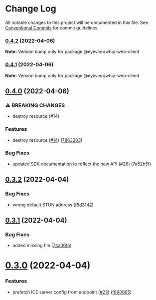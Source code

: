 # Change Log

All notable changes to this project will be documented in this file.
See [Conventional Commits](https://conventionalcommits.org) for commit guidelines.

### [0.4.2](https://github.com/Eyevinn/whip/compare/@eyevinn/whip-web-client@0.4.1...@eyevinn/whip-web-client@0.4.2) (2022-04-06)

**Note:** Version bump only for package @eyevinn/whip-web-client





### [0.4.1](https://github.com/Eyevinn/whip/compare/@eyevinn/whip-web-client@0.4.0...@eyevinn/whip-web-client@0.4.1) (2022-04-06)

**Note:** Version bump only for package @eyevinn/whip-web-client





## [0.4.0](https://github.com/Eyevinn/whip/compare/@eyevinn/whip-web-client@0.3.2...@eyevinn/whip-web-client@0.4.0) (2022-04-06)


### ⚠ BREAKING CHANGES

* destroy resource (#14)

### Features

* destroy resource ([#14](https://github.com/Eyevinn/whip/issues/14)) ([7863203](https://github.com/Eyevinn/whip/commit/78632033657c54f3bb4c53067e62edc91d190341))


### Bug Fixes

* updated SDK documentation to reflect the new API ([#26](https://github.com/Eyevinn/whip/issues/26)) ([7a52b5f](https://github.com/Eyevinn/whip/commit/7a52b5f37ff5b25dfde0513488226b4aa3d8d30f))



## [0.3.2](https://github.com/Eyevinn/whip/compare/@eyevinn/whip-web-client@0.3.1...@eyevinn/whip-web-client@0.3.2) (2022-04-04)


### Bug Fixes

* wrong default STUN address ([f5d3142](https://github.com/Eyevinn/whip/commit/f5d3142e97813d3c54aa19a59e54bbf058702405))





## [0.3.1](https://github.com/Eyevinn/whip/compare/@eyevinn/whip-web-client@0.3.0...@eyevinn/whip-web-client@0.3.1) (2022-04-04)


### Bug Fixes

* added missing file ([74a06fa](https://github.com/Eyevinn/whip/commit/74a06fa2caa3b37d5fd1e0c3217312c35e2ba9c2))





# [0.3.0](https://github.com/Eyevinn/whip/compare/@eyevinn/whip-web-client@0.2.1...@eyevinn/whip-web-client@0.3.0) (2022-04-04)


### Features

* prefetch ICE server config from endpoint ([#23](https://github.com/Eyevinn/whip/issues/23)) ([f890665](https://github.com/Eyevinn/whip/commit/f890665c66e35b067ed44a27ed3188457b06cd6b))
